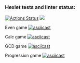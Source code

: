 ### Hexlet tests and linter status:
[![Actions Status](https://github.com/bloodywd/python-project-49/actions/workflows/hexlet-check.yml/badge.svg)](https://github.com/bloodywd/python-project-49/actions)
<a href="https://codeclimate.com/github/bloodywd/python-project-49/maintainability"><img src="https://api.codeclimate.com/v1/badges/fce8f3870b6a02de345e/maintainability" /></a>


Even game
[![asciicast](https://asciinema.org/a/XPwFzuIY1yU2X3fpqZB1a9brl.svg)](https://asciinema.org/a/XPwFzuIY1yU2X3fpqZB1a9brl)


Calc game
[![asciicast](https://asciinema.org/a/mJSPkvzeTLrWcsJxBtKla7chf.svg)](https://asciinema.org/a/mJSPkvzeTLrWcsJxBtKla7chf)


GCD game
[![asciicast](https://asciinema.org/a/5F3lXvPxAJ1FxujYls9kGJGym.svg)](https://asciinema.org/a/5F3lXvPxAJ1FxujYls9kGJGym)


Progression game
[![asciicast](https://asciinema.org/a/Gc0R8amJ1x5DAOC5LGvrWFEGm.svg)](https://asciinema.org/a/Gc0R8amJ1x5DAOC5LGvrWFEGm)